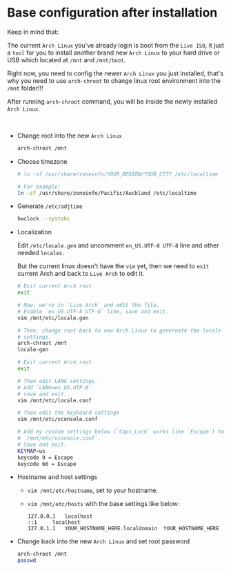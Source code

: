 # Base configuration after installation

Keep in mind that:

The current `Arch Linux` you've already login is boot from the `Live ISO`, 
it just a `tool` for you to install another brand new `Arch Linux` to your hard drive or USB which located at `/mnt` and `/mnt/boot`.

Right now, you need to config the newer `Arch Linux` you just installed, that's why you need to use `arch-chroot` to change linux root environment into the `/mnt` folder!!!

After running `arch-chroot` command, you will be inside the newly installed `Arch Linux`.

</br>

- Change root into the new `Arch Linux`

    ```bash
    arch-chroot /mnt
    ```

- Choose timezone

    ```bash
    # ln -sf /usr/share/zoneinfo/YOUR_REGION/YOUR_CITY /etc/localtime

    # For example:
    ln -sf /usr/share/zoneinfo/Pacific/Auckland /etc/localtime
    ```

- Generate `/etc/adjtime`

    ```bash
    hwclock --systohc
    ```

- Localization

    Edit `/etc/locale.gen` and uncomment `en_US.UTF-8 UTF-8` line  and other needed `locales`.

    But the current linux doesn't have the `vim` yet, then we need to `exit` current Arch and back to `Live Arch` to edit it.

    ```bash
    # Exit current Arch root.
    exit

    # Now, we're in `Live Arch` and edit the file. 
    # Enable `en_US.UTF-8 UTF-8` line, save and exit.
    vim /mnt/etc/locale.gen

    # Then, change root back to new Arch Linux to genereate the locale 
    # settings.
    arch-chroot /mnt
    locale-gen

    # Exit current Arch root.
    exit

    # Then edit LANG settings. 
    # Add `LANG=en_US.UTF-8`.
    # save and exit.
    vim /mnt/etc/locale.conf

    # Then edit the keyboard settings
    vim /mnt/etc/vconsole.conf

    # Add my custom settings below (`Caps_Lock` works like `Escape`) to
    # `/mnt/etc/vconsole.conf`.
    # Save and exit.
    KEYMAP=us
    keycode 9 = Escape
    keycode 66 = Escape
    ```

- Hostname and host settings
    - `vim /mnt/etc/hostname`, set to your hostname.
    
    - `vim /mnt/etc/hosts` with the base settings like below:

        ```
        127.0.0.1	localhost
        ::1		localhost
        127.0.1.1	YOUR_HOSTNAME_HERE.localdomain	YOUR_HOSTNAME_HERE
        ```

- Change back into the new `Arch Linux` and set root password

    ```bash
    arch-chroot /mnt
    passwd
    ```

